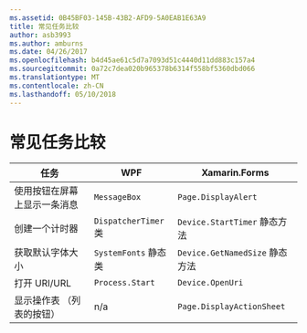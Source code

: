 ```yaml
---
ms.assetid: 0B45BF03-145B-43B2-AFD9-5A0EAB1E63A9
title: 常见任务比较
author: asb3993
ms.author: amburns
ms.date: 04/26/2017
ms.openlocfilehash: b4d45ae61c5d7a7093d51c4440d11dd883c157a4
ms.sourcegitcommit: 0a72c7dea020b965378b6314f558bf5360dbd066
ms.translationtype: MT
ms.contentlocale: zh-CN
ms.lasthandoff: 05/10/2018
---
```

# <a name="common-tasks-comparison"></a>常见任务比较

| 任务 | WPF | Xamarin.Forms |
|--- |--- |--- |
|使用按钮在屏幕上显示一条消息|`MessageBox`|`Page.DisplayAlert`|
|创建一个计时器|`DispatcherTimer` 类|`Device.StartTimer` 静态方法|
|获取默认字体大小|`SystemFonts` 静态类|`Device.GetNamedSize` 静态方法|
|打开 URI/URL|`Process.Start`|`Device.OpenUri`|
|显示操作表 （列表的按钮）|n/a|`Page.DisplayActionSheet`|
